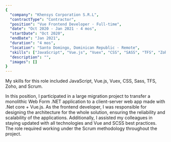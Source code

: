 ```yaml
---
{
  "company": "Khensys Corporation S.R.L",
  "contractType": "Contractor",
  "position": "Vue Frontend Developer · Full-time",
  "date": "Oct 2020 - Jan 2021 · 4 mos",
  "startDate": "Oct 2020",
  "endDate": "Jan 2021",
  "duration": "4 mos",
  "location": "Santo Domingo, Dominican Republic · Remote",
  "skills": ["JavaScript", "Vue.js", "Vuex", "CSS", "SASS", "TFS", "Zoho", "SCRUM"],
  "description": "",
  "images": []
}
---
```

My skills for this role included JavaScript, Vue.js, Vuex, CSS, Sass, TFS, Zoho, and Scrum.

In this position, I participated in a large migration project to transfer a monolithic Web Form .NET application to a client-server web app made with .Net core + Vue.js. As the frontend developer, I was responsible for designing the architecture for the whole solution, ensuring the reliability and scalability of the applications. Additionally, I assisted my colleagues in staying updated with all technologies and Vue and SCSS best practices. The role required working under the Scrum methodology throughout the project.
